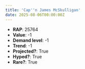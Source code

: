 ```yaml
---
title: 'Cap''n James McSkulligan'
date: 2025-08-06T00:00:00Z
---
```

- **RAP**: 25764
- **Value**: -1
- **Demand level**: -1
- **Trend**: -1
- **Projected?**: True
- **Hyped?**: True
- **Rare?**: True

